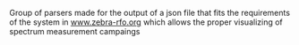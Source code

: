 Group of parsers made for the output of a json file that fits the requirements of the system in www.zebra-rfo.org which allows the proper visualizing of spectrum measurement campaings
